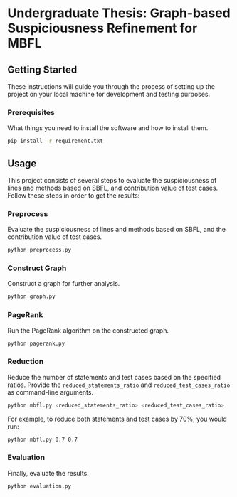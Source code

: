 # Undergraduate Thesis: Graph-based Suspiciousness Refinement for MBFL

## Getting Started

These instructions will guide you through the process of setting up the project on your local machine for development and testing purposes.

### Prerequisites

What things you need to install the software and how to install them.

```bash
pip install -r requirement.txt
```


## Usage

This project consists of several steps to evaluate the suspiciousness of lines and methods based on SBFL, and contribution value of test cases. Follow these steps in order to get the results:

### Preprocess

Evaluate the suspiciousness of lines and methods based on SBFL, and the contribution value of test cases.

```bash
python preprocess.py
```

### Construct Graph

Construct a graph for further analysis.

```bash
python graph.py
```

### PageRank

Run the PageRank algorithm on the constructed graph.

```bash
python pagerank.py
```

### Reduction

Reduce the number of statements and test cases based on the specified ratios. Provide the `reduced_statements_ratio` and `reduced_test_cases_ratio` as command-line arguments.

```bash
python mbfl.py <reduced_statements_ratio> <reduced_test_cases_ratio>
```

For example, to reduce both statements and test cases by 70%, you would run:

```bash
python mbfl.py 0.7 0.7
```

### Evaluation

Finally, evaluate the results.

```bash
python evaluation.py
```